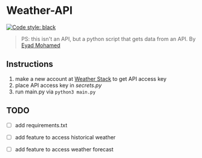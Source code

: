 # Weather-API
[![Code style: black](https://img.shields.io/badge/code%20style-black-000000.svg)](https://github.com/psf/black)
> PS: this isn't an API, but a python script that gets data from an API. By [Eyad Mohamed](www.github.com/eyadali05)

## Instructions
1. make a new account at [Weather Stack](https://weatherstack.com/product) to get API access key
2. place API access key in *secrets.py*
3. run main.py via `python3 main.py`

## TODO
- [ ] add requirements.txt
- [ ] add feature to access historical weather
- [ ] add feature to access weather forecast

